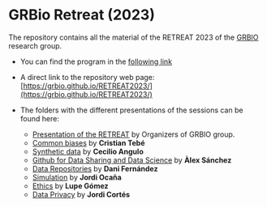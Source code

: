 # GRBio Retreat (2023) 

The repository contains all the material of the RETREAT 2023 of the [GRBIO](https://grbio.upc.edu/en) research group. 

- You can find the program in the [following link](https://github.com/GRBio/RETREAT2023/blob/main/Programa%20RETREAT%202023.pdf)

- A direct link to the repository web page: [https://grbio.github.io/RETREAT2023/](https://grbio.github.io/RETREAT2023/)

- The folders with the different presentations of the sessions can be found here:

  - [Presentation of the RETREAT](https://github.com/GRBio/RETREAT2023/blob/main/Presentation/RETREAT%20GRBIO.pdf) by Organizers of GRBIO group.
  - [Common biases](https://github.com/GRBio/RETREAT2023/tree/main/Common_biases) by **Cristian Tebé**
  - [Synthetic data](https://github.com/GRBio/RETREAT2023/tree/main/Synthetic_data) by **Cecilio Angulo**
  - [Github for Data Sharing and Data Science](Github_for_Data/Github_for_Data_and_Data_Science.pdf) by **Àlex Sánchez**
  - [Data Repositories](https://github.com/GRBio/RETREAT2023/blob/main/Data_repositories/Repositoris%20de%20dades.pdf) by **Dani Fernández**
  - [Simulation](https://github.com/GRBio/RETREAT2023/tree/main/Simulation) by **Jordi Ocaña**
  - [Ethics](https://github.com/GRBio/RETREAT2023/blob/main/Etichs/Etica-gestio%20de%20dades.pdf) by **Lupe Gómez**
  - [Data Privacy](https://github.com/GRBio/RETREAT2023/tree/main/Data_Privacy) by **Jordi Cortés**
